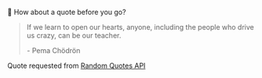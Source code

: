 📣 How about a quote before you go?

> If we learn to open our hearts, anyone, including the people who drive us crazy, can be our teacher.
>
> <p>- Pema Chödrön</p>

Quote requested from [Random Quotes API](https://github.com/lukePeavey/quotable)
